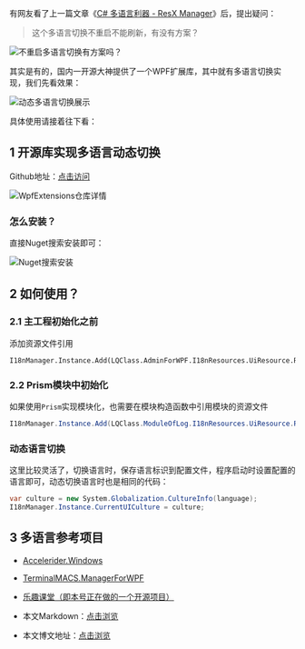 有网友看了上一篇文章《[C# 多语言利器 - ResX Manager](https://mp.weixin.qq.com/s/cGxJE0HnhPJn9lhwGBIMUQ)》后，提出疑问：
>这个多语言切换不重启不能刷新，有没有方案？

![不重启多语言切换有方案吗？](https://img1.d9tools.com/2021/02/0201.png)

其实是有的，国内一开源大神提供了一个WPF扩展库，其中就有多语言切换实现，我们先看效果：

![动态多语言切换展示](https://img1.d9tools.com/2021/02/0202.gif)

具体使用请接着往下看：

## 1 开源库实现多语言动态切换

Github地址：[点击访问](https://github.com/DingpingZhang/WpfExtensions)

![WpfExtensions仓库详情](https://img1.d9tools.com/2021/02/0203.gif)

### 怎么安装？

直接Nuget搜索安装即可：

![Nuget搜索安装](https://img1.d9tools.com/2021/02/0204.png)

## 2 如何使用？

### 2.1 主工程初始化之前

添加资源文件引用

```
I18nManager.Instance.Add(LQClass.AdminForWPF.I18nResources.UiResource.ResourceManager);
```

### 2.2 Prism模块中初始化

如果使用`Prism`实现模块化，也需要在模块构造函数中引用模块的资源文件

```C#
I18nManager.Instance.Add(LQClass.ModuleOfLog.I18nResources.UiResource.ResourceManager);
```

### 动态语言切换

这里比较灵活了，切换语言时，保存语言标识到配置文件，程序启动时设置配置的语言即可，动态切换语言时也是相同的代码：

```C#
var culture = new System.Globalization.CultureInfo(language);
I18nManager.Instance.CurrentUICulture = culture;
```

## 3 多语言参考项目

- [Accelerider.Windows](https://github.com/Accelerider/Accelerider.Windows)
- [TerminalMACS.ManagerForWPF](https://github.com/dotnet9/TerminalMACS.ManagerForWPF)
- [乐趣课堂（即本号正在做的一个开源项目）](https://github.com/dotnet9/lqclass.com)

- 本文Markdown：[点击浏览](https://github.com/dotnet9/dotnet9.com/blob/develop/doc/blog_contents/uploads/2021/02/2021-02-17_01.md)

- 本文博文地址：[点击浏览](https://dotnet9.com/805)